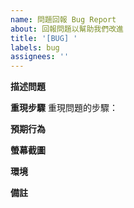 ```yaml
---
name: 問題回報 Bug Report
about: 回報問題以幫助我們改進
title: '[BUG] '
labels: bug
assignees: ''
---
```


**描述問題**

**重現步驟**
重現問題的步驟：

**預期行為**

**螢幕截圖**

**環境**

**備註**
